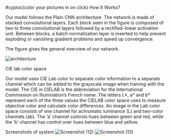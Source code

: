 #cypioc(color your pictures in on click)
How It Works?

Our model follows the Plain CNN architecture. The network is made of stacked convolutional layers. Each block seen in the figure is composed of two to three convolutional layers followed by a rectified-linear activation unit. Between blocks, a batch normalization layer is inserted to help prevent exploding or vanishing gradient problems and speed up convergence.

The figure gives the general overview of our network.

![architecture](https://user-images.githubusercontent.com/63753115/206283214-4a3ce889-eb56-4b90-a858-ba05e9f474f8.png)

CIE lab color space

Our model uses CIE Lab color to separate color information to a separate channel which can be added to the grayscale image when training with the model. The CIE in CIELAB is the abbreviation for the International Commission on Illumination’s French name. The letters L*, a* and b* represent each of the three values the CIELAB color space uses to measure objective color and calculate color differences. An image in the Lab color space consists of one channel for achromatic luminance (L) and two-color channels (ab). The ‘a’ channel controls hues between green and red, while the ‘b’ channel has control over hues between blue and yellow.

Screenshots of system
![Screenshot (12)](https://user-images.githubusercontent.com/63753115/206371874-36215f13-d561-4b40-a6aa-d817c07c908a.png)
![Screenshot (13)](https://user-images.githubusercontent.com/63753115/206371883-50425056-eaa7-4892-9c35-9fd547d55e3f.png)
